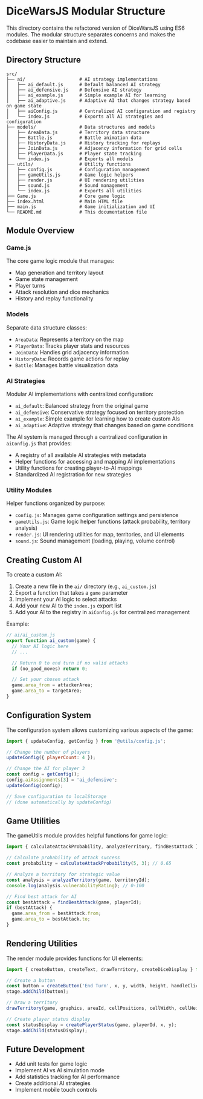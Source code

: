 # DiceWarsJS Modular Structure

This directory contains the refactored version of DiceWarsJS using ES6 modules. The modular structure separates concerns and makes the codebase easier to maintain and extend.

## Directory Structure

```
src/
├── ai/                    # AI strategy implementations
│   ├── ai_default.js      # Default balanced AI strategy
│   ├── ai_defensive.js    # Defensive AI strategy
│   ├── ai_example.js      # Simple example AI for learning
│   ├── ai_adaptive.js     # Adaptive AI that changes strategy based on game state
│   ├── aiConfig.js        # Centralized AI configuration and registry
│   └── index.js           # Exports all AI strategies and configuration
├── models/                # Data structures and models
│   ├── AreaData.js        # Territory data structure
│   ├── Battle.js          # Battle animation data
│   ├── HistoryData.js     # History tracking for replays
│   ├── JoinData.js        # Adjacency information for grid cells
│   ├── PlayerData.js      # Player state tracking
│   └── index.js           # Exports all models
├── utils/                 # Utility functions
│   ├── config.js          # Configuration management
│   ├── gameUtils.js       # Game logic helpers
│   ├── render.js          # UI rendering utilities
│   ├── sound.js           # Sound management
│   └── index.js           # Exports all utilities
├── Game.js                # Core game logic
├── index.html             # Main HTML file
├── main.js                # Game initialization and UI
└── README.md              # This documentation file
```

## Module Overview

### Game.js

The core game logic module that manages:

- Map generation and territory layout
- Game state management
- Player turns
- Attack resolution and dice mechanics
- History and replay functionality

### Models

Separate data structure classes:

- `AreaData`: Represents a territory on the map
- `PlayerData`: Tracks player stats and resources
- `JoinData`: Handles grid adjacency information
- `HistoryData`: Records game actions for replay
- `Battle`: Manages battle visualization data

### AI Strategies

Modular AI implementations with centralized configuration:

- `ai_default`: Balanced strategy from the original game
- `ai_defensive`: Conservative strategy focused on territory protection
- `ai_example`: Simple example for learning how to create custom AIs
- `ai_adaptive`: Adaptive strategy that changes based on game conditions

The AI system is managed through a centralized configuration in `aiConfig.js` that provides:

- A registry of all available AI strategies with metadata
- Helper functions for accessing and mapping AI implementations
- Utility functions for creating player-to-AI mappings
- Standardized AI registration for new strategies

### Utility Modules

Helper functions organized by purpose:

- `config.js`: Manages game configuration settings and persistence
- `gameUtils.js`: Game logic helper functions (attack probability, territory analysis)
- `render.js`: UI rendering utilities for map, territories, and UI elements
- `sound.js`: Sound management (loading, playing, volume control)

## Creating Custom AI

To create a custom AI:

1. Create a new file in the `ai/` directory (e.g., `ai_custom.js`)
2. Export a function that takes a `game` parameter
3. Implement your AI logic to select attacks
4. Add your new AI to the `index.js` export list
5. Add your AI to the registry in `aiConfig.js` for centralized management

Example:

```javascript
// ai/ai_custom.js
export function ai_custom(game) {
  // Your AI logic here
  // ...

  // Return 0 to end turn if no valid attacks
  if (no_good_moves) return 0;

  // Set your chosen attack
  game.area_from = attackerArea;
  game.area_to = targetArea;
}
```

## Configuration System

The configuration system allows customizing various aspects of the game:

```javascript
import { updateConfig, getConfig } from '@utils/config.js';

// Change the number of players
updateConfig({ playerCount: 4 });

// Change the AI for player 3
const config = getConfig();
config.aiAssignments[3] = 'ai_defensive';
updateConfig(config);

// Save configuration to localStorage
// (done automatically by updateConfig)
```

## Game Utilities

The gameUtils module provides helpful functions for game logic:

```javascript
import { calculateAttackProbability, analyzeTerritory, findBestAttack } from '@utils/gameUtils.js';

// Calculate probability of attack success
const probability = calculateAttackProbability(5, 3); // 0.65

// Analyze a territory for strategic value
const analysis = analyzeTerritory(game, territoryId);
console.log(analysis.vulnerabilityRating); // 0-100

// Find best attack for AI
const bestAttack = findBestAttack(game, playerId);
if (bestAttack) {
  game.area_from = bestAttack.from;
  game.area_to = bestAttack.to;
}
```

## Rendering Utilities

The render module provides functions for UI elements:

```javascript
import { createButton, createText, drawTerritory, createDiceDisplay } from '@utils/render.js';

// Create a button
const button = createButton('End Turn', x, y, width, height, handleClick);
stage.addChild(button);

// Draw a territory
drawTerritory(game, graphics, areaId, cellPositions, cellWidth, cellHeight);

// Create player status display
const statusDisplay = createPlayerStatus(game, playerId, x, y);
stage.addChild(statusDisplay);
```

## Future Development

- Add unit tests for game logic
- Implement AI vs AI simulation mode
- Add statistics tracking for AI performance
- Create additional AI strategies
- Implement mobile touch controls
